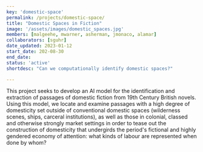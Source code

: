 ```yaml
---
key: 'domestic-space'
permalink: /projects/domestic-space/
title: "Domestic Spaces in Fiction"
image: '/assets/images/domestic_spaces.jpg'
members: [malgeehe, mwarner, asherman, jmonaco, alamar]
collaborators: [sguhr]
date_updated: 2023-01-12
start_date: 202-08-30
end_date: 
status: 'active'
shortdesc: "Can we computationally identify domestic spaces?"

---
```

This project seeks to develop an AI model for the identification and extraction of passages of domestic fiction from 19th Century British novels. Using this model, we locate and examine passages with a high degree of domesticity set outside of conventional domestic spaces (wilderness scenes, ships, carceral institutions), as well as those in colonial, classed and otherwise strongly market settings in order to tease out the construction of domesticity that undergirds the period's fictional and highly gendered economy of attention: what kinds of labour are represented when done by whom? 